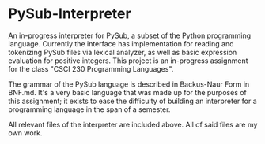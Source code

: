 # PySub-Interpreter
An in-progress interpreter for PySub, a subset of the Python programming language. Currently the interface has implementation for reading and tokenizing PySub files via lexical analyzer, as well as basic expression evaluation for positive integers. This project is an in-progress assignment for the class "CSCI 230 Programming Languages".

The grammar of the PySub language is described in Backus-Naur Form in BNF.md. It's a very basic language that was made up for the purposes of this assignment; it exists to ease the difficulty of building an interpreter for a programming language in the span of a semester.

All relevant files of the interpreter are included above. All of said files are my own work.

